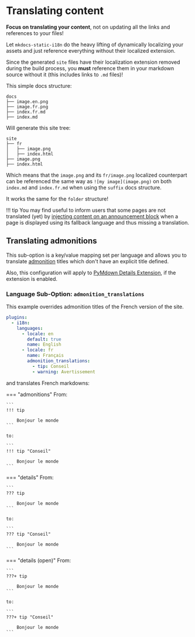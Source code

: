 # Translating content

**Focus on translating your content**, not on updating all the links and references to your files!

Let `mkdocs-static-i18n` do the heavy lifting of dynamically localizing your assets and just reference everything without their localized extension.

Since the generated `site` files have their localization extension removed during the build process, you **must** reference them in your markdown source without it (this includes links to `.md` files)!

This simple docs structure:

```
docs
├── image.en.png
├── image.fr.png
├── index.fr.md
├── index.md
```

Will generate this site tree:

```
site
├── fr
│   ├── image.png
│   ├── index.html
├── image.png
├── index.html
```

Which means that the `image.png` and its `fr/image.png` localized counterpart can be referenced the same way as `![my image](image.png)` on both `index.md` and `index.fr.md` when using the `suffix` docs structure.

It works the same for the `folder` structure!

!!! tip
    You may find useful to inform users that some pages are not translated (yet) by [injecting content on an announcement block](https://github.com/ultrabug/mkdocs-static-i18n/issues/276#issuecomment-1785900709) when a page is displayed using its fallback language and thus missing a translation.

## Translating admonitions

This sub-option is a key/value mapping set per language and allows you to translate [admonition](https://python-markdown.github.io/extensions/admonition/) titles which don't have an explicit title defined.

Also, this configuration will apply to [PyMdown Details Extension][details], if the extension is enabled.

[details]: https://facelessuser.github.io/pymdown-extensions/extensions/details/

### Language Sub-Option: `admonition_translations`

This example overrides admonition titles of the French version of the site.

``` yaml
plugins:
  - i18n:
    languages:
      - locale: en
        default: true
        name: English
      - locale: fr
        name: Français
        admonition_translations:
          - tip: Conseil
          - warning: Avertissement
```

and translates French markdowns:

=== "admonitions"
    From:

    ```
    !!! tip

        Bonjour le monde
    ```

    to:

    ```
    !!! tip "Conseil"

        Bonjour le monde
    ```

=== "details"
    From:

    ```
    ??? tip

        Bonjour le monde
    ```

    to:

    ```
    ??? tip "Conseil"

        Bonjour le monde
    ```

=== "details (open)"
    From:

    ```
    ???+ tip

        Bonjour le monde
    ```

    to:

    ```
    ???+ tip "Conseil"

        Bonjour le monde
    ```
